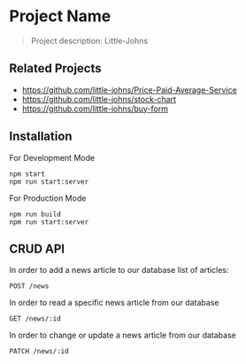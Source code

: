 # Project Name

> Project description: Little-Johns

## Related Projects

  - https://github.com/little-johns/Price-Paid-Average-Service
  - https://github.com/little-johns/stock-chart
  - https://github.com/little-johns/buy-form

## Installation
For Development Mode
```
npm start 
npm run start:server
```
For Production Mode
```
npm run build
npm run start:server
```


## CRUD API
In order to add a news article to our database list of articles:
```
POST /news
```

In order to read a specific news article from our database
```
GET /news/:id
```

In order to change or update a news article from our database
```
PATCH /news/:id
```